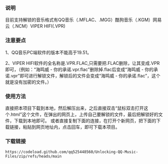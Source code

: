 ### 说明

目前支持解锁的音乐格式有QQ音乐（.MFLAC、.MGG）酷狗音乐（.KGM）网易云（.NCM）VIPER HIFI(.VPR)

### 注意要点

1、QQ音乐PC端软件的版本不能高于19.51。

2、VIPER HIFI软件的全名称是.VPR.FLAC,只需要把.FLAC删除，让其变成.VPR即可，（例如：“海鸣威 - 你的承诺.vpr.flac”删除掉.flac后变成“海鸣威 - 你的承诺.vpr”即可进行解锁文件，解锁后的文件会变成“海鸣威 - 你的承诺.flac”，这个就是没有加密的文件。）

### 使用方法
直接把本项目下载到本地，然后解压出来，之后直接双击“鼠标双击打开这个.html”这个文件，在弹出的网页上，上传自己要解锁的文件，最后把解锁好的文件，下载到本地即可。
或者直接复制下面的连接，在打开个新网页，把下面的下载链接，粘贴到网页地址内，点击回车，即可下载本项目。


### 下载链接


    https://codeload.github.com/qq525448560/Unlocking-QQ-Music-Files/zip/refs/heads/main

